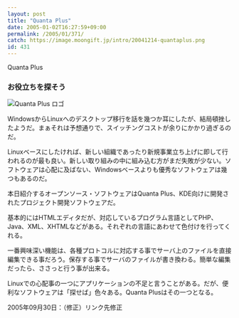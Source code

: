 ```yaml
---
layout: post
title: "Quanta Plus"
date: 2005-01-02T16:27:59+09:00
permalink: /2005/01/371/
catch: https://image.moongift.jp/intro/20041214-quantaplus.png
id: 431
---
```

Quanta Plus  
<!--more-->

### お役立ちを探そう
  

![Quanta Plus ロゴ](https://image.moongift.jp/intro/20041214-quantaplus.png "Quanta Plus ロゴ")

  

WindowsからLinuxへのデスクトップ移行を話を幾つか耳にしたが、結局頓挫したようだ。まぁそれは予想通りで、スイッチングコストが余りにかかり過ぎるのだ。

  

Linuxベースにしたければ、新しい組織であったり新規事業立ち上げに即して行われるのが最も良い。新しい取り組みの中に組み込む方がまだ失敗が少ない。ソフトウェアは心配に及ばない、Windowsベースよりも優秀なソフトウェアは幾つもあるのだ。

  

本日紹介するオープンソース・ソフトウェアはQuanta Plus、KDE向けに開発されたプロジェクト開発ソフトウェアだ。

  

基本的にはHTMLエディタだが、対応しているプログラム言語としてPHP、Java、XML、XHTMLなどがある。それぞれの言語にあわせて色付けを行ってくれる。

  

一番興味深い機能は、各種プロトコルに対応する事でサーバ上のファイルを直接編集できる事だろう。保存する事でサーバのファイルが書き換わる。簡単な編集だったら、ささっと行う事が出来る。

  

Linuxでの心配事の一つにアプリケーションの不足と言うことがある。だが、便利なソフトウェアは「探せば」色々ある。Quanta Plusはその一つとなる。

  

2005年09月30日：（修正）リンク先修正

